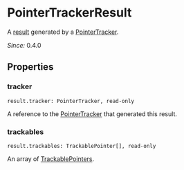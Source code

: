 # PointerTrackerResult

A [result](tracker-result.md) generated by a [PointerTracker](pointer-tracker.md).

*Since:* 0.4.0

## Properties

### tracker

`result.tracker: PointerTracker, read-only`

A reference to the [PointerTracker](pointer-tracker.md) that generated this result.

### trackables

`result.trackables: TrackablePointer[], read-only`

An array of [TrackablePointers](trackable-pointer.md).
